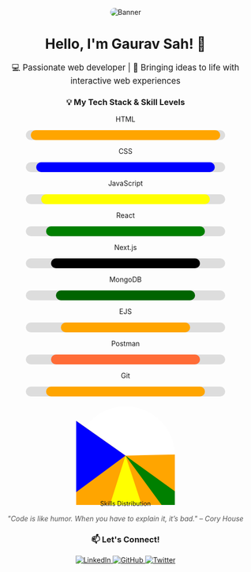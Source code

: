 <!-- Banner -->
<p align="center">
  <img src="https://user-images.githubusercontent.com/115187902/230700872-d5f44b85-56c7-4e27-80a4-6e2db901e60c.gif" alt="Banner" style="max-width: 80%; border-radius: 10px;" />
</p>

<!-- Name -->
<h1 align="center">Hello, I'm Gaurav Sah! 👋</h1>

<!-- About Me -->
<p align="center" style="font-size: 1.2em; margin-top: 0;">
  💻 Passionate web developer | 🚀 Bringing ideas to life with interactive web experiences
</p>

<!-- Skills Header -->
<h3 align="center">💡 My Tech Stack & Skill Levels</h3>

<!-- Skill Bars -->
<div align="center" style="max-width: 800px; margin: 0 auto;">
  <p>HTML</p>
  <div style="background-color: #ddd; width: 80%; height: 20px; border-radius: 10px; margin: 10px auto;">
    <div style="width: 95%; height: 100%; background-color: orange; border-radius: 10px;"></div>
  </div>

  <p>CSS</p>
  <div style="background-color: #ddd; width: 80%; height: 20px; border-radius: 10px; margin: 10px auto;">
    <div style="width: 90%; height: 100%; background-color: blue; border-radius: 10px;"></div>
  </div>

  <p>JavaScript</p>
  <div style="background-color: #ddd; width: 80%; height: 20px; border-radius: 10px; margin: 10px auto;">
    <div style="width: 85%; height: 100%; background-color: yellow; border-radius: 10px;"></div>
  </div>

  <p>React</p>
  <div style="background-color: #ddd; width: 80%; height: 20px; border-radius: 10px; margin: 10px auto;">
    <div style="width: 80%; height: 100%; background-color: green; border-radius: 10px;"></div>
  </div>

  <p>Next.js</p>
  <div style="background-color: #ddd; width: 80%; height: 20px; border-radius: 10px; margin: 10px auto;">
    <div style="width: 75%; height: 100%; background-color: black; border-radius: 10px;"></div>
  </div>

  <p>MongoDB</p>
  <div style="background-color: #ddd; width: 80%; height: 20px; border-radius: 10px; margin: 10px auto;">
    <div style="width: 70%; height: 100%; background-color: darkgreen; border-radius: 10px;"></div>
  </div>

  <p>EJS</p>
  <div style="background-color: #ddd; width: 80%; height: 20px; border-radius: 10px; margin: 10px auto;">
    <div style="width: 65%; height: 100%; background-color: orange; border-radius: 10px;"></div>
  </div>

  <p>Postman</p>
  <div style="background-color: #ddd; width: 80%; height: 20px; border-radius: 10px; margin: 10px auto;">
    <div style="width: 75%; height: 100%; background-color: #ff6c37; border-radius: 10px;"></div>
  </div>

  <p>Git</p>
  <div style="background-color: #ddd; width: 80%; height: 20px; border-radius: 10px; margin: 10px auto;">
    <div style="width: 80%; height: 100%; background-color: orange; border-radius: 10px;"></div>
  </div>
</div>

<!-- Pie Chart for Skills Distribution -->
<div align="center" style="margin-top: 20px;">
  <svg width="200" height="200" viewBox="0 0 32 32">
    <circle r="16" cx="16" cy="16" fill="#fff" />
    <circle r="16" cx="16" cy="16" fill="transparent" stroke="orange" stroke-width="32" stroke-dasharray="60 40" />
    <circle r="16" cx="16" cy="16" fill="transparent" stroke="blue" stroke-width="32" stroke-dasharray="20 80" stroke-dashoffset="60" />
    <circle r="16" cx="16" cy="16" fill="transparent" stroke="yellow" stroke-width="32" stroke-dasharray="10 90" stroke-dashoffset="80" />
    <circle r="16" cx="16" cy="16" fill="transparent" stroke="green" stroke-width="32" stroke-dasharray="5 95" stroke-dashoffset="90" />
  </svg>
  <p style="font-size: 0.9em; margin-top: -10px;">Skills Distribution</p>
</div>

<!-- Inspirational Quote -->
<p align="center" style="font-style: italic; color: #555;">
  "Code is like humor. When you have to explain it, it’s bad." – Cory House
</p>

<!-- Connect with Me -->
<h3 align="center">📫 Let's Connect!</h3>
<p align="center">
  <a href="https://www.linkedin.com/in/gauravssah" target="_blank">
    <img src="https://img.icons8.com/color/48/000000/linkedin.png" alt="LinkedIn" />
  </a>
  <a href="https://github.com/gauravssah" target="_blank">
    <img src="https://img.icons8.com/nolan/48/github.png" alt="GitHub" />
  </a>
  <a href="https://twitter.com/gauravssah" target="_blank">
    <img src="https://img.icons8.com/color/48/000000/twitter.png" alt="Twitter" />
  </a>
</p>
